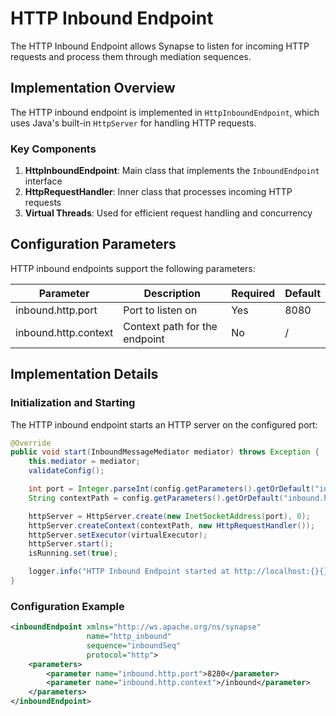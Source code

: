 # HTTP Inbound Endpoint

The HTTP Inbound Endpoint allows Synapse to listen for incoming HTTP requests and process them through mediation sequences.

## Implementation Overview

The HTTP inbound endpoint is implemented in `HttpInboundEndpoint`, which uses Java's built-in `HttpServer` for handling HTTP requests.

### Key Components

1. **HttpInboundEndpoint**: Main class that implements the `InboundEndpoint` interface
2. **HttpRequestHandler**: Inner class that processes incoming HTTP requests
3. **Virtual Threads**: Used for efficient request handling and concurrency

## Configuration Parameters

HTTP inbound endpoints support the following parameters:

| Parameter | Description | Required | Default |
|-----------|-------------|----------|---------|
| inbound.http.port | Port to listen on | Yes | 8080 |
| inbound.http.context | Context path for the endpoint | No | / |

## Implementation Details

### Initialization and Starting

The HTTP inbound endpoint starts an HTTP server on the configured port:

```java
@Override
public void start(InboundMessageMediator mediator) throws Exception {
    this.mediator = mediator;
    validateConfig();

    int port = Integer.parseInt(config.getParameters().getOrDefault("inbound.http.port", "8080"));
    String contextPath = config.getParameters().getOrDefault("inbound.http.context", "/");

    httpServer = HttpServer.create(new InetSocketAddress(port), 0);
    httpServer.createContext(contextPath, new HttpRequestHandler());
    httpServer.setExecutor(virtualExecutor);
    httpServer.start();
    isRunning.set(true);

    logger.info("HTTP Inbound Endpoint started at http://localhost:{}{}", port, contextPath);
}
```

### Configuration Example

```xml
<inboundEndpoint xmlns="http://ws.apache.org/ns/synapse"
                 name="http_inbound"
                 sequence="inboundSeq"
                 protocol="http">
    <parameters>
        <parameter name="inbound.http.port">8280</parameter>
        <parameter name="inbound.http.context">/inbound</parameter>
    </parameters>
</inboundEndpoint>
```